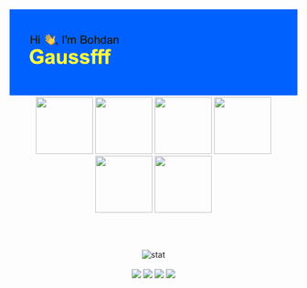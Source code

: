 <img src="https://github.com/gaussfff/gaussfff/blob/master/header.png" alt="Hi there!">

<picture>
    <img align="right" width="30%" src="https://media1.giphy.com/media/v1.Y2lkPTc5MGI3NjExM3ZvaXdzZHFrdndzZmNhZmQxYXoxbGR3OHBub2Z0ZDQ1N2ltaXpzYSZlcD12MV9pbnRlcm5hbF9naWZfYnlfaWQmY3Q9cw/kyKuZzsa6bShl3SaHe/giphy.gif" alt="">
</picture>

<br>

<div align="center">
<img src="https://cdn.jsdelivr.net/gh/devicons/devicon@latest/icons/rust/rust-original.svg" height="100" width="100" alt="" />
<img src="https://cdn.jsdelivr.net/gh/devicons/devicon@latest/icons/java/java-original.svg" width="100" height="100" alt=""/> 
<img src="https://cdn.jsdelivr.net/gh/devicons/devicon@latest/icons/clojure/clojure-original.svg" width="100" height="100"  alt=""/>
<img src="https://upload.wikimedia.org/wikipedia/commons/thumb/4/48/Lisp_logo.svg/1024px-Lisp_logo.svg.png" width="100" height="100" alt=""/>
<img src="https://cdn.jsdelivr.net/gh/devicons/devicon@latest/icons/javascript/javascript-original.svg" height="100" width="100" alt="" />
<img src="https://cdn.jsdelivr.net/gh/devicons/devicon@latest/icons/python/python-original.svg" height="100" width="100" alt="" />
</div>

<br><br>

<div align="center">
    <img src="https://github-readme-stats.vercel.app/api/top-langs/?username=gaussfff&layout=compact&theme=cobalt" alt="stat"/>
</div>

<br>
<div align="center">
    <a href="https://t.me/proxy_gauss"><img src="https://img.shields.io/badge/Telegram-2CA5E0?style=for-the-badge&logo=telegram&logoColor=white"></a>
    <a href="https://www.linkedin.com/in/bohdan-sokolovskyi-400aa31a2/"><img src="https://img.shields.io/badge/linkedin-%230077B5.svg?style=for-the-badge&logo=linkedin&logoColor=white"></a>
    <a href="https://discord.com/users/334108202985848833"><img src="https://img.shields.io/badge/Discord-%235865F2.svg?style=for-the-badge&logo=discord&logoColor=white"></a>
    <a href="https://www.reddit.com/user/bsokolovskyi/"><img src="https://img.shields.io/badge/Reddit-FF4500?style=for-the-badge&logo=reddit&logoColor=white"></a>
</div>

